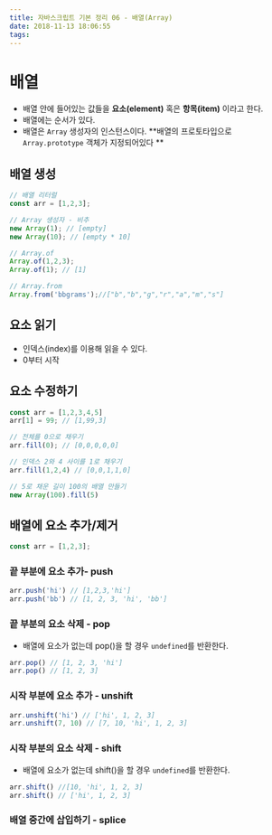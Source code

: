 ```yaml
---
title: 자바스크립트 기본 정리 06 - 배열(Array)
date: 2018-11-13 18:06:55
tags:
---
```


# 배열

- 배열 안에 들어있는 값들을 **요소(element)** 혹은 **항목(item)** 이라고 한다.
- 배열에는 순서가 있다.
- 배열은 `Array` 생성자의 인스턴스이다. **배열의 프로토타입으로 `Array.prototype` 객체가 지정되어있다 **

## 배열 생성

```js
// 배열 리터럴
const arr = [1,2,3];

// Array 생성자 - 비추
new Array(1); // [empty]
new Array(10); // [empty * 10]

// Array.of
Array.of(1,2,3);
Array.of(1); // [1]

// Array.from
Array.from('bbgrams');//["b","b","g","r","a","m","s"]
```

## 요소 읽기

- 인덱스(index)를 이용해 읽을 수 있다.
- 0부터 시작

## 요소 수정하기
```js
const arr = [1,2,3,4,5]
arr[1] = 99; // [1,99,3]

// 전체를 0으로 채우기
arr.fill(0); // [0,0,0,0,0]

// 인덱스 2와 4 사이를 1로 채우기
arr.fill(1,2,4) // [0,0,1,1,0]

// 5로 채운 길이 100의 배열 만들기
new Array(100).fill(5)
```

## 배열에 요소 추가/제거

```js
const arr = [1,2,3];
```

### 끝 부분에 요소 추가- push

```js
arr.push('hi') // [1,2,3,'hi']
arr.push('bb') // [1, 2, 3, 'hi', 'bb']
```

### 끝 부분의 요소 삭제 - pop
- 배열에 요소가 없는데  pop()을 할 경우 `undefined`를 반환한다.

```js
arr.pop() // [1, 2, 3, 'hi']
arr.pop() // [1, 2, 3]
```

### 시작 부분에 요소 추가 - unshift

```js
arr.unshift('hi') // ['hi', 1, 2, 3]
arr.unshift(7, 10) // [7, 10, 'hi', 1, 2, 3]
```

### 시작 부분의 요소 삭제 - shift
- 배열에 요소가 없는데  shift()을 할 경우 `undefined`를 반환한다.

```js
arr.shift() //[10, 'hi', 1, 2, 3]
arr.shift() // ['hi', 1, 2, 3]
```

### 배열 중간에 삽입하기 - splice

```js

```